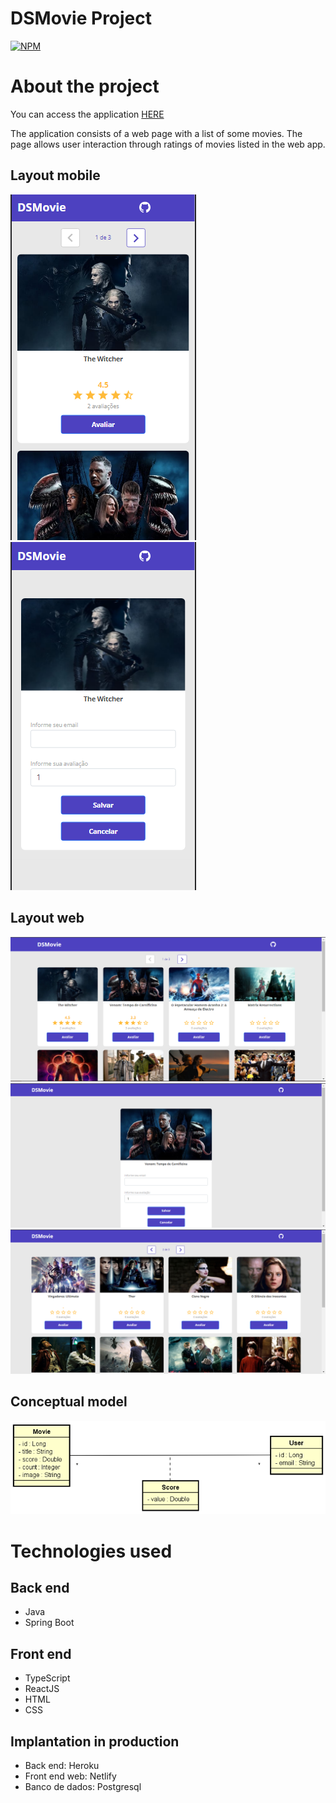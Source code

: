# DSMovie Project

[![NPM](https://img.shields.io/npm/l/react)](https://github.com/nxalan/dsmovie/blob/main/LICENSE) 

# About the project

You can access the application [HERE](https://ds-movie.netlify.app/)

The application consists of a web page with a list of some movies. The page allows user interaction through ratings of movies listed in the web app. 

## Layout mobile
![Mobile 1](https://github.com/nxalan/dsmovie/blob/main/_assets/mob1.PNG) ![Mobile 2](https://github.com/nxalan/dsmovie/blob/main/_assets/mob2.PNG)

## Layout web
![Web1](https://github.com/nxalan/dsmovie/blob/main/_assets/web1.PNG)
![Web2](https://github.com/nxalan/dsmovie/blob/main/_assets/web2.PNG)
![Web3](https://github.com/nxalan/dsmovie/blob/main/_assets/web3.PNG)

## Conceptual model
![Modelo Conceitual](https://github.com/nxalan/dsmovie/blob/main/_assets/MC.PNG)

# Technologies used
## Back end
- Java
- Spring Boot

## Front end
- TypeScript
- ReactJS
- HTML
- CSS

## Implantation in production
- Back end: Heroku
- Front end web: Netlify
- Banco de dados: Postgresql
